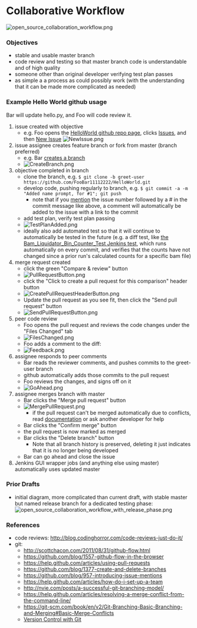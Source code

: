 # Collaborative Workflow

![open_source_collaboration_workflow.png](http://jdimatteo.github.io/images/open_source_collaboration_workflow.png)

### Objectives

* stable and usable master branch
* code review and testing so that master branch code is understandable and of high quality
* someone other than original developer verifying test plan passes
* as simple a a process as could possibly work (with the understanding that it can be made more complicated as needed)

### Example Hello World github usage

Bar will update hello.py, and Foo will code review it.

1. issue created with objective
    * e.g. Foo opens the [HelloWorld github repo page](https://github.com/FooBar11112222/HelloWorld), clicks [Issues](https://github.com/FooBar11112222/HelloWorld/issues), and then [New Issue](https://github.com/FooBar11112222/HelloWorld/issues/new)
![NewIssue.png](http://jdimatteo.github.io/images/NewIssue.png)
2. issue assignee creates feature branch or fork from master (branch preferred)
    * e.g. Bar [creates a branch](https://github.com/blog/1377-create-and-delete-branches)
    * ![CreateBranch.png](http://jdimatteo.github.io/images/CreateBranch.png)
3. objective completed in branch
    * clone the branch, e.g. `$ git clone -b greet-user https://github.com/FooBar11112222/HelloWorld.git`
    * develop code, pushing regularly to branch, e.g. `$ git commit -a -m "Added name prompt, for #1"; git push`
        * note that if you [mention](https://github.com/blog/957-introducing-issue-mentions) the issue number followed by a # in the commit message like above, a comment will automatically be added to the issue with a link to the commit
    * add test plan, verify test plan passing
    * ![TestPlanAdded.png](http://jdimatteo.github.io/images/TestPlanAdded.png)
    * ideally also add automated test so that it will continue to automatically be tested in the future (e.g. a diff test, like [the Bam_Liquidator_Bin_Counter_Test Jenkins test](http://tod.dfci.harvard.edu/jenkins/job/Bam_Liquidator_Bin_Counter_Test/), which runs automatically on every commit, and verifies that the counts have not changed since a prior run's calculated counts for a specific bam file)
4. merge request created
    * click the green "Compare & review" button
    * ![PullRequestButton.png](http://jdimatteo.github.io/images/PullRequestButton.png)
    * click the "Click to create a pull request for this comparison" header button
    * ![CreatePullRequestHeaderButton.png](http://jdimatteo.github.io/images/CreatePullRequestHeaderButton.png)
    * Update the pull request as you see fit, then click the "Send pull request" button
    * ![SendPullRequestButton.png](http://jdimatteo.github.io/images/SendPullRequestButton.png)
5. peer code review
    * Foo opens the pull request and reviews the code changes under the "Files Changed" tab
    * ![FilesChanged.png](http://jdimatteo.github.io/images/FilesChanged.png)
    * Foo adds a comment to the diff:
    * ![Feedback.png](http://jdimatteo.github.io/images/Feedback.png)
6. assignee responds to peer comments
    * Bar reads the reviewer comments, and pushes commits to the greet-user branch
    * github automatically adds those commits to the pull request
    * Foo reviews the changes, and signs off on it
    * ![GoAhead.png](http://jdimatteo.github.io/images/GoAhead.png)
7. assignee merges branch with master
    * Bar clicks the "Merge pull request" button
    * ![MergePullRequest.png](http://jdimatteo.github.io/images/MergePullRequest.png)
        * if the pull request can't be merged automatically due to conflicts, read [documentation](https://help.github.com/articles/resolving-a-merge-conflict-from-the-command-line/) or ask another developer for help
    * Bar clicks the "Confirm merge" button
    * the pull request is now marked as merged
    * Bar clicks the "Delete branch" button
        * Note that all branch history is preserved, deleting it just indicates that it is no longer being developed
    * Bar can go ahead and close the issue
8. Jenkins GUI wrapper jobs (and anything else using master) automatically uses updated master

### Prior Drafts

* initial diagram, more complicated than current draft, with stable master but named release branch for a dedicated testing phase:
![open_source_collaboration_workflow_with_release_phase.png](http://jdimatteo.github.io/images/open_source_collaboration_workflow_with_release_phase.png)

### References

* code reviews: http://blog.codinghorror.com/code-reviews-just-do-it/
* git:
    * http://scottchacon.com/2011/08/31/github-flow.html
    * https://github.com/blog/1557-github-flow-in-the-browser
    * https://help.github.com/articles/using-pull-requests
    * https://github.com/blog/1377-create-and-delete-branches
    * https://github.com/blog/957-introducing-issue-mentions
    * https://help.github.com/articles/how-do-i-set-up-a-team
    * http://nvie.com/posts/a-successful-git-branching-model/
    * https://help.github.com/articles/resolving-a-merge-conflict-from-the-command-line/
    * https://git-scm.com/book/en/v2/Git-Branching-Basic-Branching-and-Merging#Basic-Merge-Conflicts
    * [Version Control with Git](http://www.amazon.com/Version-Control-Git-collaborative-development/dp/1449316387)

